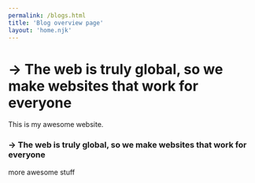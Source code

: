 ```yaml
---
permalink: /blogs.html
title: 'Blog overview page'
layout: 'home.njk'
---
```

# → The web is truly global, so we make websites that work for everyone
This is my awesome website.
### → The web is truly global, so we make websites that work for everyone
more awesome stuff